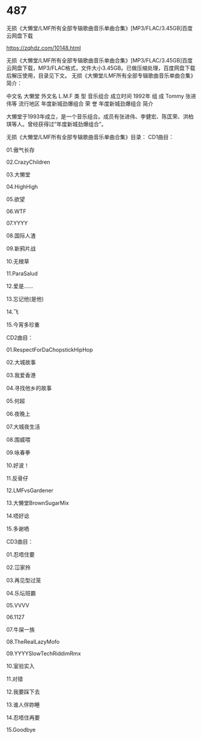 # 487
无损《大懒堂/LMF所有全部专辑歌曲音乐单曲合集》[MP3/FLAC/3.45GB]百度云网盘下载

https://zqhdz.com/10148.html

无损《大懒堂/LMF所有全部专辑歌曲音乐单曲合集》[MP3/FLAC/3.45GB]百度云网盘下载，MP3/FLAC格式，文件大小3.45GB。已做压缩处理，百度网盘下载后解压使用，目录见下文。
无损《大懒堂/LMF所有全部专辑歌曲音乐单曲合集》简介：

中文名
大懒堂
外文名
L.M.F
类    型
音乐组合
成立时间
1992年
组    成
Tommy 张进伟等
流行地区
年度新城劲爆组合
荣    誉
年度新城劲爆组合
简介

大懒堂于1993年成立，是一个音乐组合。成员有张进伟、李健宏、陈匡荣、洪柏琪等人。曾经获得过“年度新城劲爆组合”。

无损《大懒堂/LMF所有全部专辑歌曲音乐单曲合集》目录：
CD1曲目：

01.傲气长存

02.CrazyChildren

03.大懒堂

04.HighHigh

05.欲望

06.WTF

07.YYYY

08.国际人渣

09.新鸦片战

10.无根草

11.ParaSalud

12.爱是……

13.忘记他(是他)

14.飞

15.今宵多珍重

CD2曲目：

01.RespectForDaChopstickHipHop

02.大城故事

03.我爱香港

04.寻找他乡的故事

05.何超

06.夜晚上

07.大城夜生活

08.围威喂

09.咏春拳

10.好波！

11.反骨仔

12.LMFvsGardener

13.大懒堂BrownSugarMix

14.唔好谂

15.多谢哂

CD3曲目：

01.忍唔住要

02.冚家拎

03.再见型过笼

04.乐坛班霸

05.VVVV

06.1127

07.牛屎一族

08.TheRealLazyMofo

09.YYYYSlowTechRiddimRmx

10.室验实入

11.对错

12.我要踩下去

13.谁人伴妳睡

14.忍唔住再要

15.Goodbye
